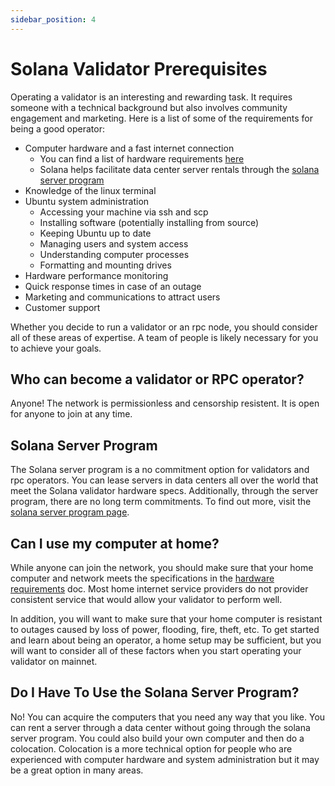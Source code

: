 ```yaml
---
sidebar_position: 4
---
```


# Solana Validator Prerequisites

Operating a validator is an interesting and rewarding task. It requires someone with a technical background but also involves community engagement and marketing.  Here is a list of some of the requirements for being a good operator:

* Computer hardware and a fast internet connection
    * You can find a list of hardware requirements [here](https://docs.solana.com/running-validator/validator-reqs)
    * Solana helps facilitate data center server rentals through the [solana server program](https://solana.foundation/server-program)
* Knowledge of the linux terminal
* Ubuntu system administration
    * Accessing your machine via ssh and scp
    * Installing software (potentially installing from source)
    * Keeping Ubuntu up to date
    * Managing users and system access
    * Understanding computer processes
    * Formatting and mounting drives
* Hardware performance monitoring
* Quick response times in case of an outage
* Marketing and communications to attract users
* Customer support

Whether you decide to run a validator or an rpc node, you should consider all of these areas of expertise.  A team of people is likely necessary for you to achieve your goals.

## Who can become a validator or RPC operator?

Anyone! The network is permissionless and censorship resistent.  It is open for anyone to join at any time.

## Solana Server Program

The Solana server program is a no commitment option for validators and rpc operators.  You can lease servers in data centers all over the world that meet the Solana validator hardware specs.  Additionally, through the server program, there are no long term commitments.  To find out more, visit the [solana server program page](https://solana.foundation/server-program).

## Can I use my computer at home?

While anyone can join the network, you should make sure that your home computer and network meets the specifications in the [hardware requirements](https://docs.solana.com/running-validator/validator-reqs) doc.  Most home internet service providers do not provider consistent service that would allow your validator to perform well.

In addition, you will want to make sure that your home computer is resistant to outages caused by loss of power, flooding, fire, theft, etc.  To get started and learn about being an operator, a home setup may be sufficient, but you will want to consider all of these factors when you start operating your validator on mainnet.

## Do I Have To Use the Solana Server Program?

No! You can acquire the computers that you need any way that you like. You can rent a server through a data center without going through the solana server program.  You could also build your own computer and then do a colocation. Colocation is a more technical option for people who are experienced with computer hardware and system administration but it may be a great option in many areas.
